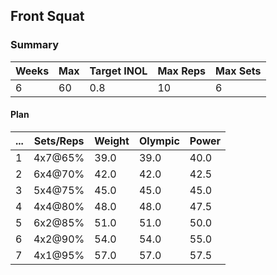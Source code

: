 ## Front Squat

### Summary

Weeks | Max | Target INOL | Max Reps | Max Sets
--- | --- | --- | --- | ---
6 | 60 | 0.8 | 10 | 6

#### Plan

 ... | Sets/Reps | Weight | Olympic | Power
--- | --- | --- | --- | ---
1 | 4x7@65% | 39.0 | 39.0 | 40.0
2 | 6x4@70% | 42.0 | 42.0 | 42.5
3 | 5x4@75% | 45.0 | 45.0 | 45.0
4 | 4x4@80% | 48.0 | 48.0 | 47.5
5 | 6x2@85% | 51.0 | 51.0 | 50.0
6 | 4x2@90% | 54.0 | 54.0 | 55.0
7 | 4x1@95% | 57.0 | 57.0 | 57.5

